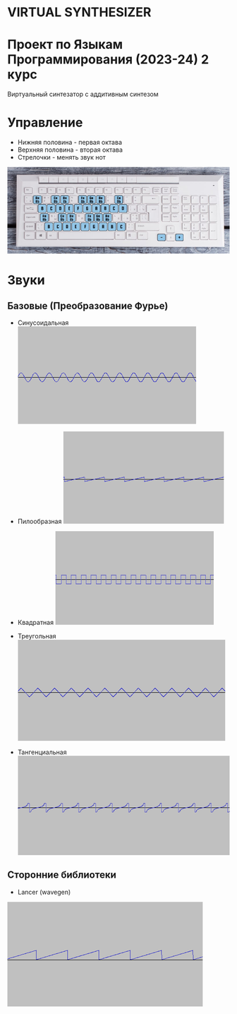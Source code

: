 VIRTUAL SYNTHESIZER
===================
# Проект по Языкам Программирования (2023-24) 2 курс 
Виртуальный синтезатор с аддитивным синтезом

# Управление
* Нижняя половина - первая октава
* Верхняя половина - вторая октава
* Стрелочки - менять звук нот

![](/docs/board.png)

# Звуки
## Базовые (Преобразование Фурье)
* Синусоидальная
![](/docs/sine.png)

* Пилообразная
![](/docs/sawtooth.png)

* Квадратная
![](/docs/square.png)

* Треугольная
![](/docs/triangle.png)

* Тангенциальная
![](/docs/tangent.png)


## Сторонние библиотеки
* Lancer (wavegen)

![](/docs/lancer.png)